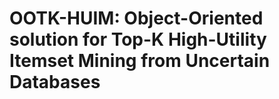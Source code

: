 # OOTK-HUIM: Object-Oriented solution for Top-K High-Utility Itemset Mining from Uncertain Databases
